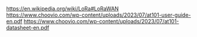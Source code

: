 https://en.wikipedia.org/wiki/LoRa#LoRaWAN
https://www.choovio.com/wp-content/uploads/2023/07/at101-user-guide-en.pdf
https://www.choovio.com/wp-content/uploads/2023/07/at101-datasheet-en.pdf
